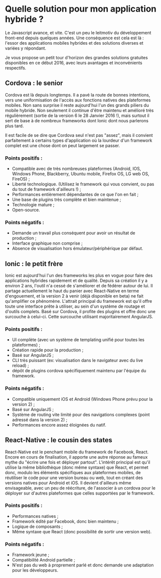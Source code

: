 # Quelle solution pour mon application hybride ?

Le Javascript avance, et vite. C'est un peu le leitmotiv du développement front-end depuis quelques années. Une conséquence est cela est là : l'essor des applications mobiles hybrides et des solutions diverses et variées y répondant.

Je vous propose un petit tour d'horizon des grandes solutions gratuites disponibles en ce début 2016, avec leurs avantages et inconvénients respectifs.

## Cordova : le senior
Cordova est là depuis longtemps. Il a pavé la route de bonnes intentions, vers une uniformisation de l'accès aux fonctions natives des plateformes mobiles. Non sans surprise il reste aujourd'hui l'un des grands piliers du mobile hybride. Non seulement il continue d'être maintenu et amélioré très régulièrement (sortie de la version 6 le 28 Janvier 2016 !), mais surtout il sert de base à de nombreux frameworks dont Ionic dont nous parlerons plus tard.

Il est facile de se dire que Cordova seul n'est pas "assez", mais il convient parfaitement à certains types d'application où la lourdeur d'un framework complet est une chose dont on peut largement se passer.

### Points positifs :
* Compatible avec de très nombreuses plateformes (Android, IOS, Windows Phone, Blackberry, Ubuntu mobile, Firefox OS, LG web OS, FireOS) ;
* Liberté technologique. (Utilisez le framework qui vous convient, ou pas du tout de framework d'ailleurs !) ;
* Performances entièrement dépendantes de ce que l'on en fait ;
* Une base de plugins très complète et bien maintenue ;
* Technologie mature ;
* Open-source.

### Points négatifs :
* Demande un travail plus conséquent pour avoir un résultat de production ;
* Interface graphique non comprise ;
* Absence de visualisation hors émulateur/périphérique par défaut.


## Ionic : le petit frère
Ionic est aujourd'hui l'un des frameworks les plus en vogue pour faire des applications hybrides rapidement et de qualité. Depuis sa création il y a environ 2 ans, l'outil n'a cessé de s'améliorer et de fédérer autour de lui. Il partage actuellement le haut du panier avec React-Native en terme d'engouement, et la version 2 à venir (déjà disponible en beta) ne fait qu'amplifier ce phénomène. L'attrait principal du framework est qu'il offre toute une interface prête à utiliser, au sein d'un système de routage et d'outils complets. Basé sur Cordova, il profite des plugins et offre donc une surcouche à celui-ci. Cette surcouche utilisant majoritairement AngularJS.

### Points positifs :
* UI complète (avec un système de templating unifié pour toutes les plateformes) ;
* Création rapide pour la production ;
* Basé sur AngularJS ;
* CLI très puissant (ex: visualisation dans le navigateur avec du live reload) ;
* dépôt de plugins cordova spécifiquement maintenu par l'équipe du framework.

### Points négatifs :
* Compatible uniquement iOS et Android (Windows Phone prévu pour la version 2) ;
* Basé sur AngularJS ;
* Système de routing vite limité pour des navigations complexes (point adressé dans la version 2) ;
* Performances encore assez éloignées du natif.


## React-Native : le cousin des states
React-Native est le penchant mobile du framework de Facebook, React. Encore en cours de finalisation, il apporte une autre réponse au fameux mythe du "écrire une fois et déployer partout".
L'intérêt principal est qu'il utilise la même bibliothèque (donc même syntaxe) que React, et permet donc, modulo les éléments spécifiques aux plateformes mobiles, de réutiliser le code pour une version bureau ou web, tout en créant des versions natives pour Android et iOS. Il devient d'ailleurs même envisageable, avec un peu de réécriture, de l'associer à un cordova pour le déployer sur d'autres plateformes que celles supportées par le framework.

### Points positifs :
* Performances natives ;
* Framework édité par Facebook, donc bien maintenu ;
* Logique de composants ;
* Même syntaxe que React (donc possibilité de sortir une version web).

### Points négatifs :
* Framework jeune ;
* Compatibilité Android partielle ;
* N'est pas du web à proprement parlé et donc demande une adaptation pour les développeurs.
